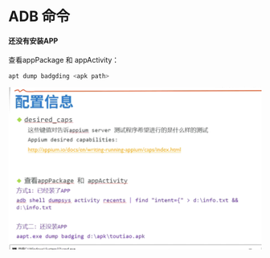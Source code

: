 # ADB 命令

#### 还没有安装APP

查看appPackage 和 appActivity：

```bash
apt dump badgding <apk path>
```

![](../.gitbook/assets/image%20%286%29.png)

